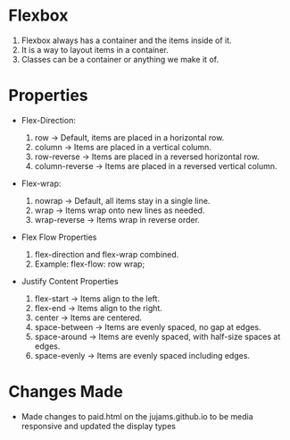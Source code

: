 # Flexbox
1. Flexbox always has a container and the items inside of it.
1. It is a way to layout items in a container.
1. Classes can be a container or anything we make it of.

# Properties
- Flex-Direction: 
    1. row → Default, items are placed in a horizontal row.
    1. column → Items are placed in a vertical column.
    1. row-reverse → Items are placed in a reversed horizontal row.
    1. column-reverse → Items are placed in a reversed vertical column. 

- Flex-wrap:
    1. nowrap → Default, all items stay in a single line.
    1. wrap → Items wrap onto new lines as needed.
    1. wrap-reverse → Items wrap in reverse order. 

- Flex Flow Properties
    1. flex-direction and flex-wrap combined.
    1. Example: flex-flow: row wrap;

- Justify Content Properties
    1. flex-start → Items align to the left.
    1. flex-end → Items align to the right.
    1. center → Items are centered.
    1. space-between → Items are evenly spaced, no gap at edges.
    1. space-around → Items are evenly spaced, with half-size spaces at edges.
    1. space-evenly → Items are evenly spaced including edges.

# Changes Made
- Made changes to paid.html on the jujams.github.io to be media responsive and updated the display types
